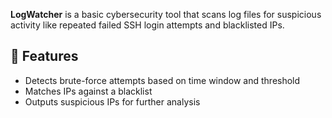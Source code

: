 **LogWatcher** is a basic cybersecurity tool that scans log files for suspicious activity like repeated failed SSH login attempts and blacklisted IPs.

## 🚀 Features
- Detects brute-force attempts based on time window and threshold
- Matches IPs against a blacklist
- Outputs suspicious IPs for further analysis
